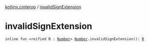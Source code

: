 [kotlinx.cinterop](index.md) / [invalidSignExtension](./invalid-sign-extension.md)

# invalidSignExtension

`inline fun <reified R : `[`Number`](https://kotlinlang.org/api/latest/jvm/stdlib/kotlin/-number/index.html)`> `[`Number`](https://kotlinlang.org/api/latest/jvm/stdlib/kotlin/-number/index.html)`.invalidSignExtension(): `[`R`](invalid-sign-extension.md#R)